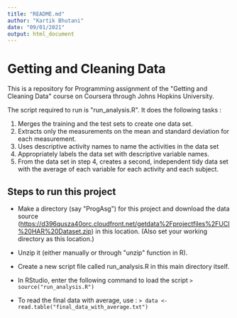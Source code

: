 ```yaml
---
title: "README.md"
author: "Kartik Bhutani"
date: "09/01/2021"
output: html_document
---
```


Getting and Cleaning Data
=========================

This is a repository for Programming assignment of the "Getting and Cleaning Data" course on Coursera through Johns Hopkins University.

The script required to run is "run_analysis.R". It does the following tasks : 

1. Merges the training and the test sets to create one data set.
2. Extracts only the measurements on the mean and standard deviation for each measurement. 
3. Uses descriptive activity names to name the activities in the data set
4. Appropriately labels the data set with descriptive variable names. 
5. From the data set in step 4, creates a second, independent tidy data set with the average of each variable for each activity and each subject.

## Steps to run this project

* Make a directory (say "ProgAsg") for this project and download the data source (https://d396qusza40orc.cloudfront.net/getdata%2Fprojectfiles%2FUCI%20HAR%20Dataset.zip) in this location. (Also set your working directory as this location.)

* Unzip it (either manually or through "unzip" function in R).

* Create a new script file called run_analysis.R in this main directory itself.  

* In RStudio, enter the following command to load the script
```> source("run_analysis.R")  ```

* To read the final data with average, use : 
```> data <- read.table("final_data_with_average.txt") ```
